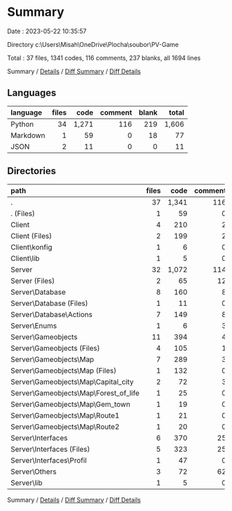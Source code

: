 # Summary

Date : 2023-05-22 10:35:57

Directory c:\\Users\\Misah\\OneDrive\\Plocha\\soubor\\PV-Game

Total : 37 files,  1341 codes, 116 comments, 237 blanks, all 1694 lines

Summary / [Details](details.md) / [Diff Summary](diff.md) / [Diff Details](diff-details.md)

## Languages
| language | files | code | comment | blank | total |
| :--- | ---: | ---: | ---: | ---: | ---: |
| Python | 34 | 1,271 | 116 | 219 | 1,606 |
| Markdown | 1 | 59 | 0 | 18 | 77 |
| JSON | 2 | 11 | 0 | 0 | 11 |

## Directories
| path | files | code | comment | blank | total |
| :--- | ---: | ---: | ---: | ---: | ---: |
| . | 37 | 1,341 | 116 | 237 | 1,694 |
| . (Files) | 1 | 59 | 0 | 18 | 77 |
| Client | 4 | 210 | 2 | 22 | 234 |
| Client (Files) | 2 | 199 | 2 | 21 | 222 |
| Client\\konfig | 1 | 6 | 0 | 0 | 6 |
| Client\\lib | 1 | 5 | 0 | 1 | 6 |
| Server | 32 | 1,072 | 114 | 197 | 1,383 |
| Server (Files) | 2 | 65 | 12 | 11 | 88 |
| Server\\Database | 8 | 160 | 8 | 22 | 190 |
| Server\\Database (Files) | 1 | 11 | 0 | 3 | 14 |
| Server\\Database\\Actions | 7 | 149 | 8 | 19 | 176 |
| Server\\Enums | 1 | 6 | 3 | 2 | 11 |
| Server\\Gameobjects | 11 | 394 | 4 | 74 | 472 |
| Server\\Gameobjects (Files) | 4 | 105 | 1 | 21 | 127 |
| Server\\Gameobjects\\Map | 7 | 289 | 3 | 53 | 345 |
| Server\\Gameobjects\\Map (Files) | 1 | 132 | 0 | 28 | 160 |
| Server\\Gameobjects\\Map\\Capital_city | 2 | 72 | 3 | 15 | 90 |
| Server\\Gameobjects\\Map\\Forest_of_life | 1 | 25 | 0 | 3 | 28 |
| Server\\Gameobjects\\Map\\Gem_town | 1 | 19 | 0 | 2 | 21 |
| Server\\Gameobjects\\Map\\Route1 | 1 | 21 | 0 | 3 | 24 |
| Server\\Gameobjects\\Map\\Route2 | 1 | 20 | 0 | 2 | 22 |
| Server\\Interfaces | 6 | 370 | 25 | 73 | 468 |
| Server\\Interfaces (Files) | 5 | 323 | 25 | 63 | 411 |
| Server\\Interfaces\\Profil | 1 | 47 | 0 | 10 | 57 |
| Server\\Others | 3 | 72 | 62 | 14 | 148 |
| Server\\lib | 1 | 5 | 0 | 1 | 6 |

Summary / [Details](details.md) / [Diff Summary](diff.md) / [Diff Details](diff-details.md)